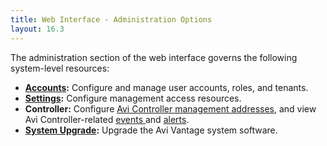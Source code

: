 ```yaml
---
title: Web Interface - Administration Options
layout: 16.3
---
```

The administration section of the web interface governs the following system-level resources:

* **<a href="/docs/16.3/user-accounts">Accounts</a>:** Configure and manage user accounts, roles, and tenants.
* **<a href="/docs/16.3/administrative-settings">Settings</a>:** Configure management access resources.
* **Controller:** Configure <a href="/docs/16.3/avi-controller-analytics-page">Avi Controller management addresses</a>, and view Avi Controller-related <a href="/docs/16.3/avi-controller-events-log">events </a>and <a href="/docs/16.3/avi-controller-alerts-log">alerts</a>.
* **<a href="/docs/16.3/upgrading-the-avi-vantage-software">System Upgrade</a>:** Upgrade the Avi Vantage system software. 